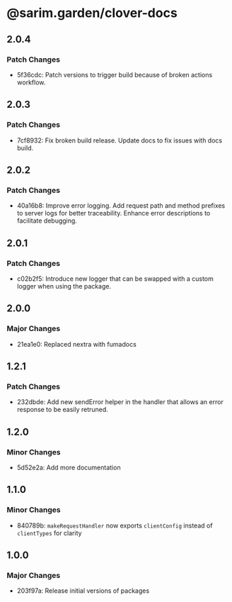 # @sarim.garden/clover-docs

## 2.0.4

### Patch Changes

- 5f36cdc: Patch versions to trigger build because of broken actions workflow.

## 2.0.3

### Patch Changes

- 7cf8932: Fix broken build release. Update docs to fix issues with docs build.

## 2.0.2

### Patch Changes

- 40a16b8: Improve error logging. Add request path and method prefixes to server logs for better traceability. Enhance error descriptions to facilitate debugging.

## 2.0.1

### Patch Changes

- c02b2f5: Introduce new logger that can be swapped with a custom logger when using the package.

## 2.0.0

### Major Changes

- 21ea1e0: Replaced nextra with fumadocs

## 1.2.1

### Patch Changes

- 232dbde: Add new sendError helper in the handler that allows an error response to be easily retruned.

## 1.2.0

### Minor Changes

- 5d52e2a: Add more documentation

## 1.1.0

### Minor Changes

- 840789b: `makeRequestHandler` now exports `clientConfig` instead of `clientTypes` for clarity

## 1.0.0

### Major Changes

- 203f97a: Release initial versions of packages
